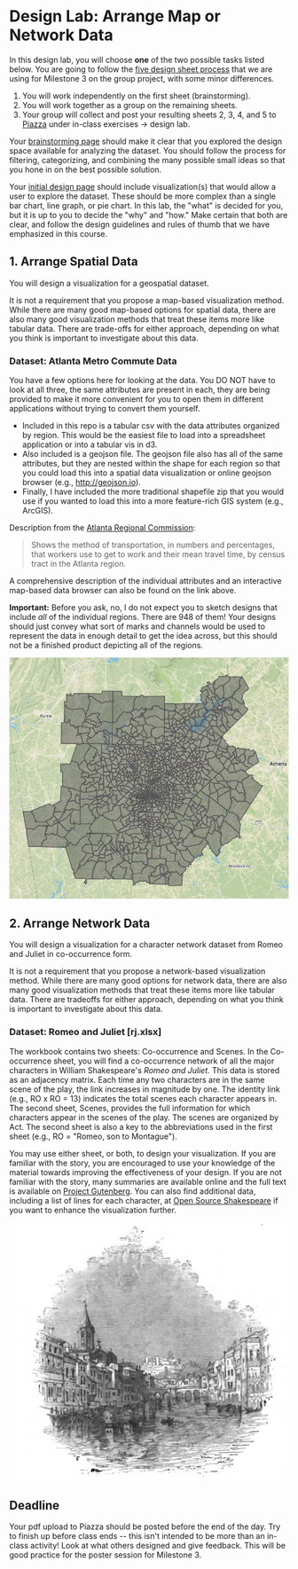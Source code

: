 # Design Lab: Arrange Map or Network Data

In this design lab, you will choose **one** of the two possible tasks listed below. You are going to follow  the [five design sheet process](http://fds.design/) that we are using for Milestone 3 on the group project, with some minor differences.

1. You will work independently on the first sheet (brainstorming).
2. You will work together as a group on the remaining sheets.
3. Your group will collect and post your resulting sheets 2, 3, 4, and 5 to [Piazza](https://piazza.com/emory/fall2021/cs485cs584/home) under in-class exercises -> design lab. 

Your [brainstorming page](http://fds.design/index.php/2015/06/25/sheet-1-brain-storm/) should make it clear that you explored the design space available for analyzing the dataset. You should follow the process for filtering, categorizing, and combining the many possible small ideas so that you hone in on the best possible solution.

Your [initial design page](http://fds.design/index.php/2015/06/25/sheet-2-3-4-initial-designs/) should include visualization(s) that would allow a user to explore the dataset. These should be more complex than a single bar chart, line graph, or pie chart. In this lab, the "what" is decided for you, but it is up to you to decide the "why" and "how." Make certain that both are clear, and follow the design guidelines and rules of thumb that we have emphasized in this course.

## 1. Arrange Spatial Data
You will design a visualization for a geospatial dataset. 

It is not a requirement that you propose a map-based visualization method. While there are many good map-based options for spatial data, there are also many good visualization methods that treat these items more like tabular data. There are trade-offs for either approach, depending on what you think is important to investigate about this data.

### Dataset: Atlanta Metro Commute Data

You have a few options here for looking at the data. You DO NOT have to look at all three, the same attributes are present in each, they are being provided to make it more convenient for you to open them in different applications without trying to convert them yourself.
- Included in this repo is a tabular csv with the data attributes organized by region. This would be the easiest file to load into a spreadsheet application or into a tabular vis in d3.
- Also included is a geojson file. The geojson file also has all of the same attributes, but they are nested within the shape for each region so that you could load this into a spatial data visualization or online geojson browser (e.g., http://geojson.io).
- Finally, I have included the more traditional shapefile zip that you would use if you wanted to load this into a more feature-rich GIS system (e.g., ArcGIS).

Description from the [Atlanta Regional Commission](https://opendata.atlantaregional.com/datasets/GARC::commuting-2016/about):

> Shows the method of transportation, in numbers and percentages, that workers use to get to work and their mean travel time, by census tract in the Atlanta region.

A comprehensive description of the individual attributes and an interactive map-based data browser can also be found on the link above.

**Important:** Before you ask, no, I do not expect you to sketch designs that include *all* of the individual regions. There are 948 of them! Your designs should just convey what sort of marks and channels would be used to represent the data in enough detail to get the idea across, but this should not be a finished product depicting all of the regions.

![the commute dataset](./spatial/commute.png)

## 2. Arrange Network Data

You will design a visualization for a character network dataset from Romeo and Juliet in co-occurrence form. 

It is not a requirement that you propose a network-based visualization method. While there are many good options for network data, there are also many good visualization methods that treat these items more like tabular data. There are tradeoffs for either approach, depending on what you think is important to investigate about this data.

### Dataset: Romeo and Juliet [rj.xlsx]

The workbook contains two sheets: Co-occurrence and Scenes. In the Co-occurrence sheet, you will find a co-occurrence network of all the major characters in William Shakespeare's *Romeo and Juliet*. This data is stored as an adjacency matrix. Each time any two characters are in the same scene of the play, the link increases in magnitude by one. The identity link (e.g., RO x RO = 13) indicates the total scenes each character appears in. The second sheet, Scenes, provides the full information for which characters appear in the scenes of the play. The scenes are organized by Act. The second sheet is also a key to the abbreviations used in the first sheet (e.g., RO = "Romeo, son to Montague").

You may use either sheet, or both, to design your visualization. If you are familiar with the story, you are encouraged to use your knowledge of the material towards improving the effectiveness of your design. If you are not familiar with the story, many summaries are available online and the full text is available on [Project Gutenberg](https://www.gutenberg.org/ebooks/1112). You can also find additional data, including a list of lines for each character, at [Open Source Shakespeare](https://www.opensourceshakespeare.org/views/plays/playmenu.php?WorkID=romeojuliet) if you want to enhance the visualization further.

![Verona Woodcut](./network/Verona_Woodcut.PNG)

## Deadline
Your pdf upload to Piazza should be posted before the end of the day. Try to finish up before class ends -- this isn't intended to be more than an in-class activity! Look at what others designed and give feedback. This will be good practice for the poster session for Milestone 3. 
